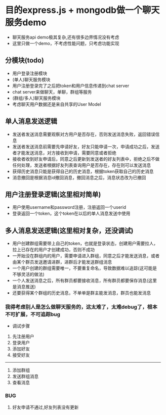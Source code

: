 # 目的express.js + mongodb做一个聊天服务demo
- 聊天服务api demo极其复杂,还有很多边界情况没有考虑
- 这里只做一个demo，不考虑性能问题，只考虑功能实现
## 分模块(todo)
- 用户登录注册模块
- (单人)聊天服务模块
- 用户注册登录完了之后把token和用户信息传递到chat server
- chat server来做聊天，单聊，群组等服务
- (群组/多人)聊天服务模块
- 考虑聊天用户数据还是来自共享的User Model
## 单人消息发送逻辑
- 发送者发送消息需要观察对方用户是否存在，否则发送消息失败，返回错误信息
- 发送者发送消息前需要先申请好友，好友只能申请一次，申请成功之后，发送者才能发送消息，对方接收到申请，需要同意或者拒绝
- 接收者收到好友申请后，同意之后更新到发送者的好友列表中，拒绝之后不做任何处理，发送者根据好友列表查询用户是否存在，存在则可以发送消息
- 获得历史消息只能是获得自己的历史消息，根据token获取自己的历史消息
- 消息撤回是根据消息id撤回消息，撤回消息之后，消息状态改为已撤回

## 用户注册登录逻辑(这里相对简单)
- 用户使用username和password注册，注册返回一个userid
- 登录返回一个token，这个token在以后的单人消息发送中使用

## 多人消息发送逻辑(这里相对复杂，还没调试)
- 用户创建群组需要带上自己的token，也就是登录状态，创建用户需要拉人，拉上已存在的用户才创建成功，否则不成功
- 一开始没在群组内的用户，需要申请进入群组，同意之后才能发送消息，或者由某个群员发送邀请进群，进群后才能发送群组消息
- 一个用户创建的群组需要唯一，不要重复命名，导致数据难以追踪(这可能是不够灵活的做法)
- 一个人发送消息之后，所有群员都要接收消息，所有群员都要保存消息(这里是消息推送)
- 还要获得某个群组的历史消息，不单单是群主能发消息，群员也能发消息



### 我得考虑别人是怎么做聊天服务的，这太难了，太难debug了，根本不可扩展，不可追踪bug
- 调试步骤
1. 先注册用户
2. 登录用户
3. 添加好友
4. 接受好友
---
1. 添加群组
2. 发送群组消息
3. 查看消息

### BUG
1. 好友申请不通过,好友列表没有更新